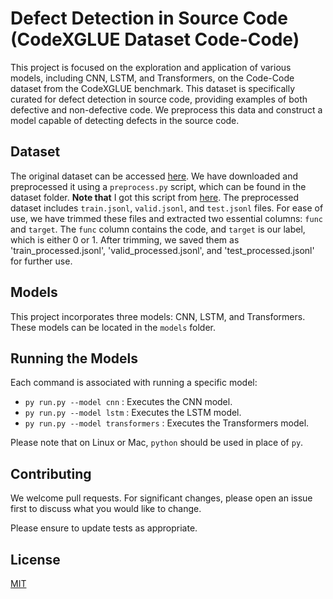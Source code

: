 # Defect Detection in Source Code (CodeXGLUE Dataset Code-Code)

This project is focused on the exploration and application of various models, including CNN, LSTM, and Transformers, on the Code-Code dataset from the CodeXGLUE benchmark. This dataset is specifically curated for defect detection in source code, providing examples of both defective and non-defective code. We preprocess this data and construct a model capable of detecting defects in the source code.

## Dataset

The original dataset can be accessed [here](https://drive.google.com/file/d/1x6hoF7G-tSYxg8AFybggypLZgMGDNHfF/view). We have downloaded and preprocessed it using a `preprocess.py` script, which can be found in the dataset folder. **Note that** I got this script from [here](https://github.com/microsoft/CodeXGLUE/tree/main/Code-Code/Defect-detection/dataset). The preprocessed dataset includes `train.jsonl`, `valid.jsonl`, and `test.jsonl` files. For ease of use, we have trimmed these files and extracted two essential columns: `func` and `target`. The `func` column contains the code, and `target` is our label, which is either 0 or 1. After trimming, we saved them as 'train_processed.jsonl', 'valid_processed.jsonl', and 'test_processed.jsonl' for further use.

## Models

This project incorporates three models: CNN, LSTM, and Transformers. These models can be located in the `models` folder.

## Running the Models

Each command is associated with running a specific model:

- `py run.py --model cnn` : Executes the CNN model.
- `py run.py --model lstm` : Executes the LSTM model.
- `py run.py --model transformers` : Executes the Transformers model.

Please note that on Linux or Mac, `python` should be used in place of `py`.

## Contributing

We welcome pull requests. For significant changes, please open an issue first to discuss what you would like to change.

Please ensure to update tests as appropriate.

## License

[MIT](https://choosealicense.com/licenses/mit/)

